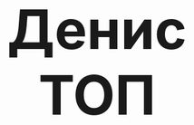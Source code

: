 <!DOCTYPE html>
<html lang="ru">
<head>
<meta charset="utf-8" />
<title>Саша лох </title>
<body>
<font size= 100>	
<h1 align = "center" > Денис <br>ТОП</H1>
</font>
</body>
</head>
<body>

